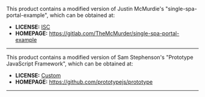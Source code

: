 This product contains a modified version of Justin McMurdie's "single-spa-portal-example", 
which can be obtained at:

  * **LICENSE:** [ISC](https://gitlab.com/TheMcMurder/single-spa-portal-example/blob/master/package.json)
  * **HOMEPAGE:** https://gitlab.com/TheMcMurder/single-spa-portal-example

-------------------------------------------------------------------------------

This product contains a modified version of Sam Stephenson's "Prototype JavaScript Framework", 
which can be obtained at:

  * **LICENSE:** [Custom](https://github.com/prototypejs/prototype/blob/5fddd3ef8c93d8419fb45b7f8c6fddeb9f591150/LICENSE)
  * **HOMEPAGE:** https://github.com/prototypejs/prototype

-------------------------------------------------------------------------------